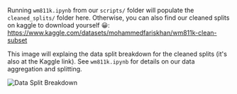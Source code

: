 Running `wm811k.ipynb` from our `scripts/` folder will populate the `cleaned_splits/` folder here. Otherwise, you can also find our cleaned splits on kaggle to download yourself 😀: https://www.kaggle.com/datasets/mohammedfariskhan/wm811k-clean-subset

This image will explaing the data split breakdown for the cleaned splits (it's also at the Kaggle link). See `wm811k.ipynb` for details on our data aggregation and splitting.

![Data Split Breakdown](https://i.imgur.com/Tsxye1W.png)